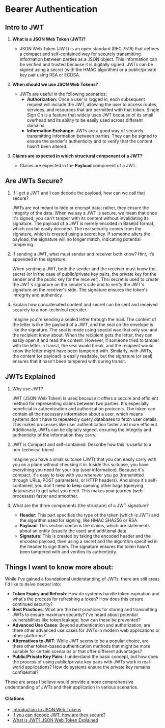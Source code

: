 # Bearer Authentication

## Intro to JWT

1. **What is a JSON Web Token (JWT)?**
   - JSON Web Token (JWT) is an open standard (RFC 7519) that defines a compact and self-contained way for securely transmitting information between parties as a JSON object. This information can be verified and trusted because it is digitally signed. JWTs can be signed using a secret (with the HMAC algorithm) or a public/private key pair using RSA or ECDSA.

2. **When should we use JSON Web Tokens?**
   - JWTs are useful in the following scenarios:
     - **Authorization:** Once a user is logged in, each subsequent request will include the JWT, allowing the user to access routes, services, and resources that are permitted with that token. Single Sign On is a feature that widely uses JWT because of its small overhead and its ability to be easily used across different domains.
     - **Information Exchange:** JWTs are a good way of securely transmitting information between parties. They can be signed to ensure the sender's authenticity and to verify that the content hasn't been altered.

3. **Claims are expected in which structural component of a JWT?**
   - Claims are expected in the **Payload** component of a JWT.

## Are JWTs Secure? 

1. If I get a JWT and I can decode the payload, how can we call that secure?

    JWTs are not meant to hide or encrypt data; rather, they ensure the integrity of the data. When we say a JWT is secure, we mean that once it's signed, you can't tamper with its content without invalidating its signature. The payload of a JWT is merely encoded in Base64 format, which can be easily decoded. The real security comes from the signature, which is created using a secret key. If someone alters the payload, the signature will no longer match, indicating potential tampering. 

2. If sending a JWT, what must sender and receiver both know? Hint, it’s appended in the signature.

    When sending a JWT, both the sender and the receiver must know the secret (or in the case of public/private key pairs, the private key for the sender and the public key for the receiver). Thsi secret is used to create the JWT's signature on the sender's side and to verify the JWT's signature on the receiver's side. The signature ensures the token's intregrity and authenticy. 

3. Explain how concatenated content and secret can be sent and received securely to a non-technical recruiter.

    Imagine you're sending a sealed letter through the mail. The content of the letter is like the payload of a JWT, and the seal on the envelope is like the signature. The seal is made using special wax that only you and the recipient know about. When the recipient gets the letter, they can easily open it and read the content. However, if someone tried to tamper with the letter in transit, the seal would break, and the recipient would know the letter might have been tampered with. Similarly, with JWTs, the content (or payload) is easily readable, but the signature (or seal) ensures that it hasn't been tampered with during transit. 

## JWTs Explained 

1. Why use JWT?

   JWT (JSON Web Token) is used because it offers a secure and efficient method for representing claims between two parties. It's especially beneficial in authentication and authorization protocols. The token can contain all the necessary information about a user, which means systems don't have to repeatedly query databases to fetch user details. This makes processes like user authentication faster and more efficient. Additionally, JWTs can be digitally signed, ensuring the integrity and authenticity of the information they carry.

2. JWT is Compact and self-contained. Describe how this is useful to a non-technical friend.

   Imagine you have a small suitcase (JWT) that you can easily carry with you on a plane without checking it in. Inside this suitcase, you have everything you need for your trip (user information). Because it's compact, it's easy to take with you wherever you go (transmitted through URLs, POST parameters, or HTTP headers). And since it's self-contained, you don't need to keep opening other bags (querying databases) to get what you need. This makes your journey (web processes) faster and smoother.

3. What are the three components (the structure) of a JWT signature?

   - **Header**: This part specifies the type of the token (which is JWT) and the algorithm used for signing, like HMAC SHA256 or RSA.
   - **Payload**: This section contains the claims, which are statements about an entity (usually the user) and additional data.
   - **Signature**: This is created by taking the encoded header and the encoded payload, then using a secret and the algorithm specified in the header to sign them. The signature ensures the token hasn't been tampered with and verifies its authenticity.

## Things I want to know more about:

While I've gained a foundational understanding of JWTs, there are still areas I'd like to delve deeper into:

- **Token Expiry and Refresh**: How do systems handle token expiration and what's the process for refreshing a token? How does this ensure continued security?
- **Best Practices**: What are the best practices for storing and transmitting JWTs to ensure maximum security? I've heard about potential vulnerabilities like token leakage; how can these be prevented?
- **Advanced Use Cases**: Beyond authentication and authorization, are there other advanced use cases for JWTs in modern web applications or other platforms?
- **Alternatives to JWT**: While JWT seems to be a popular choice, are there other token-based authentication methods that might be more suitable for certain scenarios or that offer different advantages?
- **Public/Private Key Pairs**: I understand the basic concept, but how does the process of using public/private key pairs with JWTs work in real-world applications? How do systems ensure the private key remains confidential?

These are areas I believe would provide a more comprehensive understanding of JWTs and their application in various scenarios.

#### Citations
- [Introduction to JSON Web Tokens](https://jwt.io/introduction/)
- [If you can decode JWT, how are they secure?](hhttps://stackoverflow.com/questions/27301557/if-you-can-decode-jwt-how-are-they-secure)
- [What is JWT? JSON Web Token Explained](https://www.youtube.com/watch?v=926mknSW9Lo)
